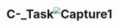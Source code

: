 # C-_Task![Capture1](https://user-images.githubusercontent.com/117542420/200444694-7b0a5224-25f6-4af8-8db4-fb7e3bf7274a.PNG)
